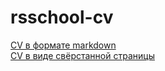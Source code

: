 # rsschool-cv
[CV в формате markdown](https://Kuljeanne.github.io/rsschool-cv/cv)  
[CV в виде свёрстанной страницы](https://Kuljeanne.github.io/rsschool-cv/)
